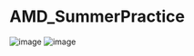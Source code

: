 # AMD_SummerPractice
![image](https://github.com/RCTd/AMD_SummerPractice/assets/29049395/e76be4ec-11e9-4d9c-856f-475f5cf55c41)
![image](https://github.com/RCTd/AMD_SummerPractice/assets/29049395/926e6527-8370-44b9-95ca-8e202a261f46)
